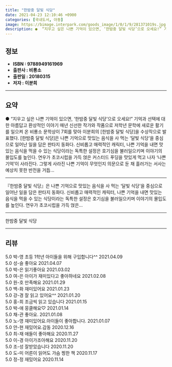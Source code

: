 ```yaml
---
title: "한밤중 달빛 식당"
date: 2021-04-23 12:10:46 +0900
categories: [국내도서, 아동]
image: https://bimage.interpark.com/goods_image/1/0/1/9/281371019s.jpg
description: ●  “지우고 싶은 나쁜 기억이 있으면, ‘한밤중 달빛 식당’으로 오세요!” 기억과 선택에 대한 아름답고 환상적인 이야기 매년 신선한 작가와 작품으로 저학년 문학에 새로운 활기를 일으켜 온 비룡소 문학상이 7회를 맞아 이분희의 [한밤중 달빛 식당]을 수상작으로 발표했다. [한밤중 달빛 식당]은 나쁜 기억
---
```


## **정보**

- **ISBN : 9788949161969**
- **출판사 : 비룡소**
- **출판일 : 20180315**
- **저자 : 이분희**

------



## **요약**

●  “지우고 싶은 나쁜 기억이 있으면, ‘한밤중 달빛 식당’으로 오세요!” 기억과 선택에 대한 아름답고 환상적인 이야기 매년 신선한 작가와 작품으로 저학년 문학에 새로운 활기를 일으켜 온 비룡소 문학상이 7회를 맞아 이분희의 [한밤중 달빛 식당]을 수상작으로 발표했다. [한밤중 달빛 식당]은 나쁜 기억으로 맛있는 음식을 사 먹는 ‘달빛 식당’을 중심으로 일어난 일을 담은 판타지 동화다. 신비롭고 매력적인 캐릭터, 나쁜 기억을 내면 맛있는 음식을 먹을 수 있는 식당이라는 독특한 설정은 호기심을 불러일으키며 이야기의 몰입도를 높인다. 연우가 초코시럽을 가득 얹은 커스터드 푸딩을 맛있게 먹고 나자 ‘나쁜 기억’이 사라진다.  그렇게 사라진 나쁜 기억이 무엇인지 의문으로 둔 채 흘러가는 서사는 예상치 못한 반전을 거듭...

------

『한밤중 달빛 식당』은 나쁜 기억으로 맛있는 음식을 사 먹는 ‘달빛 식당’을 중심으로 일어난 일을 담은 판타지 동화다. 신비롭고 매력적인 캐릭터, 나쁜 기억을 내면 맛있는 음식을 먹을 수 있는 식당이라는 독특한 설정은 호기심을 불러일으키며 이야기의 몰입도를 높인다. 연우가 초코시럽을 가득 얹은... 

------


한밤중 달빛 식당 

------


## **리뷰** 

5.0 박-영 초등 1학년 아이들을 위해 구입합니다^^ 2021.04.09 <br/>5.0 성-슬 좋아요 2021.04.07 <br/>5.0 박-은 읽기좋아요 2021.03.02 <br/>5.0 여-은 아이가 재미있다고 좋아하네요 2021.02.08 <br/>5.0 원-호 만족해요 2021.01.29 <br/>5.0 백-화 재미있어요 2021.01.23 <br/>5.0 강-경 잘 읽고 있어요^^  2021.01.20 <br/>5.0 홍-희 조금씩 읽고 있습니다 2021.01.15 <br/>5.0 박-애 뭉클해요♡ 2021.01.14 <br/>5.0 채-관 좋아요. 2021.01.08 <br/>5.0 노-영 재미있어요.아이들이 좋아합니다. 2021.01.07 <br/>5.0 안-현 재밌어요.감동 2020.12.16 <br/>5.0 최-재 애들이 좋아해요 2020.11.27 <br/>5.0 이-경 아이가조아해요 2020.11.20 <br/>5.0 조-성 잘받았습니다 2020.11.20 <br/>5.0 도-미 어른이 읽어도 가슴 찡한 책 2020.11.17 <br/>5.0 정-정 재밌어요 2020.11.14 <br/>